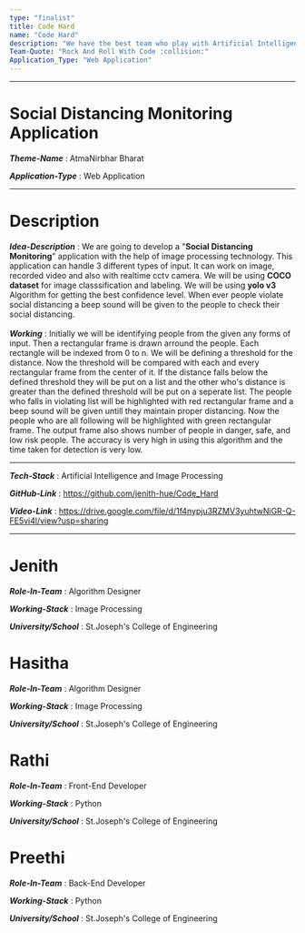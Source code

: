 ```yaml
---
type: "finalist"                   
title: Code Hard  
name: "Code Hard"
description: "We have the best team who play with Artificial Intelligence and Machine Learning at it's peak :smiling_imp:"
Team-Quote: "Rock And Roll With Code :collision:"
Application_Type: "Web Application"
---
```



---

# Social Distancing Monitoring Application

_**Theme-Name**_ : AtmaNirbhar Bharat 

_**Application-Type**_ : Web Application

---

# Description

 _**Idea-Description**_ :   We are going to develop a "**Social Distancing Monitoring**" application with the help of image processing technology. This application can handle 3 different types of input. It can work on image, recorded video and also with realtime cctv camera. We will be using **COCO dataset** for image classsification and labeling. We will be using **yolo v3** Algorithm for getting the best confidence level. When ever people violate social distancing a beep sound will be given to the people to check their social distancing.
<br>
<br>
 _**Working**_ : Initially we will be identifying people from the given any forms of input. Then a rectangular frame is drawn arround the people. Each rectangle will be indexed from 0 to n. We will be defining a threshold for the distance. Now the threshold will be compared with each and every rectangular frame from the center of it. If the distance falls below the defined threshold they will be put on a list and the other who's distance is greater than the defined threshold will be put on a seperate list. The people who falls in violating list will be highlighted with red rectangular frame and a beep sound will be given untill they maintain proper distancing. Now the people who are all following will be highlighted with green rectangular frame. The output frame also shows number of people in danger, safe, and low risk people. The accuracy is very high in using this algorithm and the time taken for detection is very low.

---

_**Tech-Stack**_  : Artificial Intelligence and Image Processing 

_**GitHub-Link**_ : https://github.com/jenith-hue/Code_Hard   

_**Video-Link**_ : https://drive.google.com/file/d/1f4nypju3RZMV3yuhtwNiGR-Q-FE5vi4l/view?usp=sharing


---


# Jenith

_**Role-In-Team**_  : Algorithm Designer

_**Working-Stack**_ : Image Processing

_**University/School**_ : St.Joseph's College of Engineering


# Hasitha

_**Role-In-Team**_  : Algorithm Designer

_**Working-Stack**_ : Image Processing

_**University/School**_ : St.Joseph's College of Engineering



# Rathi

_**Role-In-Team**_  : Front-End Developer

_**Working-Stack**_ : Python

_**University/School**_ : St.Joseph's College of Engineering



# Preethi

_**Role-In-Team**_  : Back-End Developer

_**Working-Stack**_ : Python

_**University/School**_ : St.Joseph's College of Engineering






